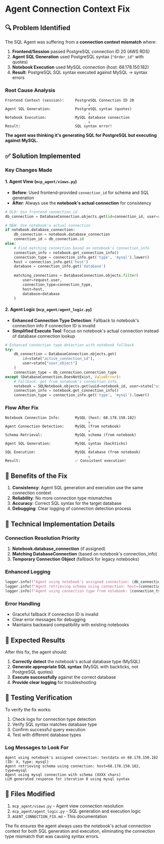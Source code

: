 # Agent Connection Context Fix

## 🔍 **Problem Identified**

The SQL Agent was suffering from a **connection context mismatch** where:

1. **Frontend/Session** passed PostgreSQL connection ID 20 (AWS RDS)
2. **Agent SQL Generation** used PostgreSQL syntax (`"Order_id"` with quotes)  
3. **Notebook Execution** used MySQL connection (host: 68.178.150.182)
4. **Result**: PostgreSQL SQL syntax executed against MySQL → syntax errors

### **Root Cause Analysis**

```
Frontend Context (session):     PostgreSQL Connection ID 20
                                      ↓
Agent SQL Generation:           PostgreSQL syntax (quotes)
                                      ↓
Notebook Execution:             MySQL database connection
                                      ↓
Result:                         SQL syntax error!
```

**The agent was thinking it's generating SQL for PostgreSQL but executing against MySQL.**

## ✅ **Solution Implemented**

### **Key Changes Made**

#### 1. **Agent View (`mcp_agent/views.py`)**
- **Before**: Used frontend-provided `connection_id` for schema and SQL generation
- **After**: Always use the **notebook's actual connection** for consistency

```python
# OLD: Use frontend connection_id
db_connection = DatabaseConnection.objects.get(id=connection_id, user=request.user)

# NEW: Use notebook's actual connection
if notebook.database_connection:
    db_connection = notebook.database_connection
    connection_id = db_connection.id
else:
    # Find matching connection based on notebook's connection_info
    connection_info = notebook.get_connection_info()
    connection_type = connection_info.get('type', 'mysql').lower()
    host = connection_info.get('host')
    database = connection_info.get('database')
    
    matching_connections = DatabaseConnection.objects.filter(
        user=request.user,
        connection_type=connection_type,
        host=host,
        database=database
    )
```

#### 2. **Agent Logic (`mcp_agent/agent_logic.py`)**
- **Enhanced Connection Type Detection**: Fallback to notebook's connection info if connection ID is invalid
- **Simplified Execute Tool**: Focus on notebook's actual connection instead of database connection lookup

```python
# Enhanced connection type detection with notebook fallback
try:
    db_connection = DatabaseConnection.objects.get(
        id=state["active_connection_id"],
        user=state["user_object"]
    )
    connection_type = db_connection.connection_type
except (DatabaseConnection.DoesNotExist, ValueError):
    # Fallback: get from notebook's connection info
    notebook = SQLNotebook.objects.get(uuid=notebook_id, user=state["user_object"])
    connection_info = notebook.get_connection_info()
    connection_type = connection_info.get('type', 'mysql').lower()
```

### **Flow After Fix**

```
Notebook Connection Info:       MySQL (host: 68.178.150.182)
                                      ↓
Agent Connection Detection:     MySQL (from notebook)
                                      ↓
Schema Retrieval:               MySQL schema (from notebook)
                                      ↓
Agent SQL Generation:           MySQL syntax (backticks)
                                      ↓
SQL Execution:                  MySQL database (from notebook)
                                      ↓
Result:                         ✅ Consistent execution!
```

## 🎯 **Benefits of the Fix**

1. **Consistency**: Agent SQL generation and execution use the same connection context
2. **Reliability**: No more connection type mismatches
3. **Accuracy**: Correct SQL syntax for the target database
4. **Debugging**: Clear logging of connection detection process

## 🔧 **Technical Implementation Details**

### **Connection Resolution Priority**

1. **Notebook.database_connection** (if assigned)
2. **Matching DatabaseConnection** (based on notebook's connection_info)
3. **Temporary Connection Object** (fallback for legacy notebooks)

### **Enhanced Logging**

```python
logger.info(f"Agent using notebook's assigned connection: {db_connection.name} (ID: {connection_id}, type: {db_connection.connection_type})")
logger.info(f"Agent retrieving schema using connection: host={connection_info.get('host')}, type={connection_info.get('type')}")
logger.info(f"Agent using connection type from notebook: {connection_type}")
```

### **Error Handling**

- Graceful fallback if connection ID is invalid
- Clear error messages for debugging
- Maintains backward compatibility with existing notebooks

## 🚀 **Expected Results**

After this fix, the agent should:

1. **Correctly detect** the notebook's actual database type (MySQL)
2. **Generate appropriate SQL syntax** (MySQL with backticks, not PostgreSQL quotes)
3. **Execute successfully** against the correct database
4. **Provide clear logging** for troubleshooting

## 🧪 **Testing Verification**

To verify the fix works:

1. Check logs for connection type detection
2. Verify SQL syntax matches database type
3. Confirm successful query execution
4. Test with different database types

### **Log Messages to Look For**

```
Agent using notebook's assigned connection: testdata on 68.178.150.182 (ID: X, type: mysql)
Agent retrieving schema using connection: host=68.178.150.182, type=mysql
Agent using mysql connection with schema (XXXX chars)
LLM generated response for iteration 0 using mysql syntax
```

## 📝 **Files Modified**

1. `mcp_agent/views.py` - Agent view connection resolution
2. `mcp_agent/agent_logic.py` - SQL generation and execution logic
3. `AGENT_CONNECTION_FIX.md` - This documentation

The fix ensures the agent always uses the notebook's actual connection context for both SQL generation and execution, eliminating the connection type mismatch that was causing syntax errors. 